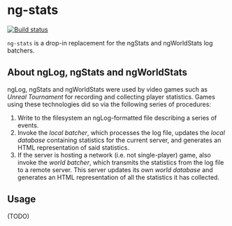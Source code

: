# ng-stats

[![Build status][1]][2]

`ng-stats` is a drop-in replacement for the ngStats and ngWorldStats log
batchers.

## About ngLog, ngStats and ngWorldStats

ngLog, ngStats and ngWorldStats were used by video games such as *Unreal
Tournament* for recording and collecting player statistics. Games using these
technologies did so via the following series of procedures:

1. Write to the filesystem an ngLog-formatted file describing a series of
   events.
2. Invoke the *local batcher*, which processes the log file, updates the *local
   database* containing statistics for the current server, and generates an
   HTML representation of said statistics.
3. If the server is hosting a network (i.e. not single-player) game, also
   invoke the *world batcher*, which transmits the statistics from the log file
   to a remote server. This server updates its own *world database* and
   generates an HTML representation of all the statistics it has collected.

## Usage

(TODO)

[1]: https://travis-ci.org/FaultyRAM/ng-stats.svg?branch=master
[2]: https://travis-ci.org/FaultyRAM/ng-stats
